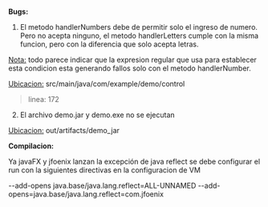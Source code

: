 <b>Bugs:</b>

  1) El metodo handlerNumbers debe de permitir solo
  el ingreso de numero. Pero no acepta ninguno,
  el metodo handlerLetters cumple con la misma
  funcion, pero con la diferencia que solo acepta
  letras.

  <u>Nota:</u> todo parece indicar que la expresion
  regular que usa para establecer esta condicion esta
  generando fallos solo con el metodo handlerNumber.

  <u>Ubicacion:</u> src/main/java/com/example/demo/control
  >linea: 172

  2) El archivo demo.jar y demo.exe no se ejecutan

  <u>Ubicacion:</u> out/artifacts/demo_jar


<b>Compilacion:</b>
 
Ya javaFX y jfoenix lanzan la excepción de java reflect
se debe configurar el run con la siguientes directivas 
en la configuracion de VM

--add-opens java.base/java.lang.reflect=ALL-UNNAMED
--add-opens=java.base/java.lang.reflect=com.jfoenix

